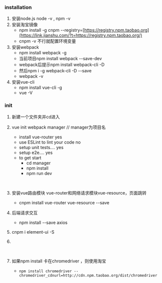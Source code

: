 ### installation

1. 安装node.js     node -v , npm -v
2. 安装淘宝镜像 
   - npm install -g cnpm --registry=[https://registry.npm.taobao.org](https://link.jianshu.com/?t=https://registry.npm.taobao.org/)
   - cnpm -v   不行就配置环境变量
3. 安装webpack
   - npm install webpack -g
   - 当前项目npm install webpack --save-dev
   - webpack后提示npm install webpack-cli -D
   - 然后npm i -g webpack-cli -D --save
   - webpack -v
4. 安装vue-cli
   - npm install vue-cli -g
   - vue -V

### init

1. 新建一个文件夹并cd进入

2. vue init webpack manager      // manager为项目名

   - install vue-router			yes
   - use ESLint to lint your code     no
   - setup unit tests....               yes
   - setup e2e....      yes 
   - to get start
     - cd manager
     - npm install
     - npm run dev

   ​

3. 安装vue路由模块 vue-router和网络请求模块vue-resource，页面跳转

   - cnpm install vue-router vue-resource --save

4. 后端请求交互

   - npm install --save axios

5. cnpm i element-ui -S

6. ​

   ​

7. 如果npm install 卡在chromedriver ，则使用淘宝

   - ```shell
     npm install chromedriver --chromedriver_cdnurl=http://cdn.npm.taobao.org/dist/chromedriver
     ```

